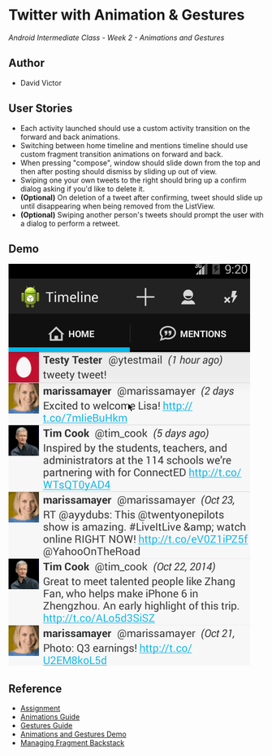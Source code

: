 # Twitter with Animation & Gestures
<i> Android Intermediate Class - Week 2 - Animations and Gestures </i>

## Author
- David Victor

## User Stories
* Each activity launched should use a custom activity transition on the forward and back animations.
* Switching between home timeline and mentions timeline should use custom fragment transition animations on forward and back.
* When pressing "compose", window should slide down from the top and then after posting should dismiss by sliding up out of view.
* Swiping one your own tweets to the right should bring up a confirm dialog asking if you'd like to delete it.
* <b>(Optional)</b> On deletion of a tweet after confirming, tweet should slide up until disappearing when being removed from the ListView.
* <b>(Optional)</b> Swiping another person's tweets should prompt the user with a dialog to perform a retweet.

## Demo
![Demo](demo.gif "Demo") 

## Reference
- [Assignment](https://yahoo.jiveon.com/docs/DOC-6534)
- [Animations Guide](http://guides.thecodepath.com/android/Animations)
- [Gestures Guide](http://guides.thecodepath.com/android/Gestures-and-Touch-Events)
- [Animations and Gestures Demo](https://github.com/thecodepath/android-animation-gestures-demo)
- [Managing Fragment Backstack](http://guides.codepath.com/android/Creating-and-Using-Fragments#managing-fragment-backstack)
